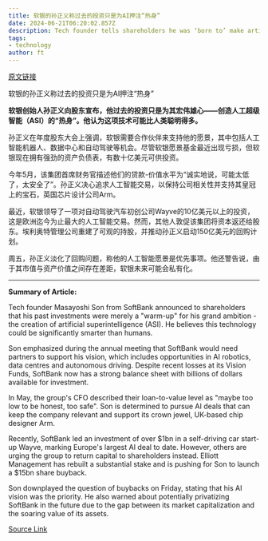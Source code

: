 ```yaml
---
title: 软银的孙正义称过去的投资只是为AI押注“热身”
date: 2024-06-21T06:20:02.857Z
description: Tech founder tells shareholders he was ‘born to’ make artificial superintelligence a reality
tags: 
- technology
author: ft
---
```


[原文链接](https://ft.com/content/08675335-31eb-4b6f-849a-34ae5795f555)

软银的孙正义称过去的投资只是为AI押注“热身”

**软银创始人孙正义向股东宣布，他过去的投资只是为其宏伟雄心——创造人工超级智能（ASI）的“热身”。他认为这项技术可能比人类聪明得多。**

孙正义在年度股东大会上强调，软银需要合作伙伴来支持他的愿景，其中包括人工智能机器人、数据中心和自动驾驶等机会。尽管软银愿景基金最近出现亏损，但软银现在拥有强劲的资产负债表，有数十亿美元可供投资。

今年5月，该集团首席财务官描述他们的贷款-价值水平为“诚实地说，可能太低了，太安全了”。孙正义决心追求人工智能交易，以保持公司相关性并支持其皇冠上的宝石，英国芯片设计公司Arm。

最近，软银领导了一项对自动驾驶汽车初创公司Wayve的10亿美元以上的投资，这是欧洲迄今为止最大的人工智能交易。然而，其他人敦促该集团将资本返还给股东。埃利奥特管理公司重建了可观的持股，并推动孙正义启动150亿美元的回购计划。

周五，孙正义淡化了回购问题，称他的人工智能愿景是优先事项。他还警告说，由于其市值与资产价值之间存在差距，软银未来可能会私有化。

---

 **Summary of Article:**  

Tech founder Masayoshi Son from SoftBank announced to shareholders that his past investments were merely a "warm-up" for his grand ambition - the creation of artificial superintelligence (ASI). He believes this technology could be significantly smarter than humans. 

Son emphasized during the annual meeting that SoftBank would need partners to support his vision, which includes opportunities in AI robotics, data centres and autonomous driving. Despite recent losses at its Vision Funds, SoftBank now has a strong balance sheet with billions of dollars available for investment.

In May, the group's CFO described their loan-to-value level as "maybe too low to be honest, too safe". Son is determined to pursue AI deals that can keep the company relevant and support its crown jewel, UK-based chip designer Arm. 

Recently, SoftBank led an investment of over $1bn in a self-driving car start-up Wayve, marking Europe's largest AI deal to date. However, others are urging the group to return capital to shareholders instead. Elliott Management has rebuilt a substantial stake and is pushing for Son to launch a $15bn share buyback.

Son downplayed the question of buybacks on Friday, stating that his AI vision was the priority. He also warned about potentially privatizing SoftBank in the future due to the gap between its market capitalization and the soaring value of its assets.

[Source Link](https://ft.com/content/08675335-31eb-4b6f-849a-34ae5795f555)

